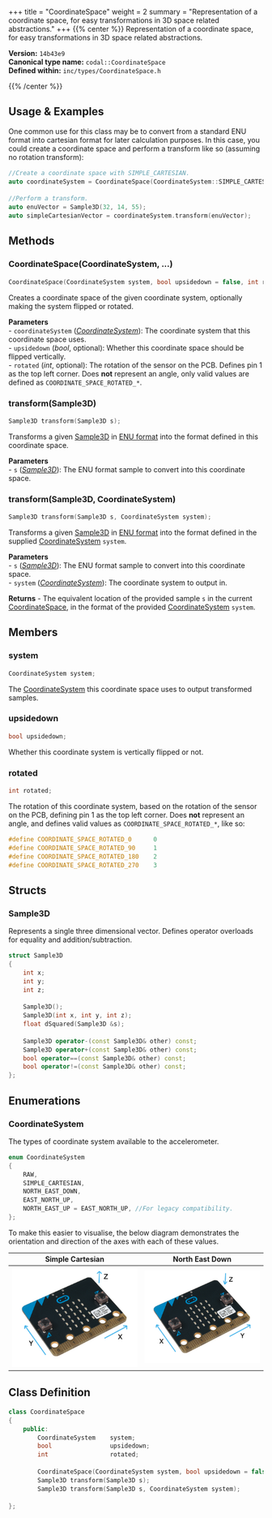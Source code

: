 +++
title = "CoordinateSpace"
weight = 2
summary = "Representation of a coordinate space, for easy transformations in 3D space related abstractions."
+++
{{% center %}}
Representation of a coordinate space, for easy transformations in 3D space related abstractions.

**Version:** `14b43e9`<br>
**Canonical type name:** `codal::CoordinateSpace`<br>
**Defined within:** `inc/types/CoordinateSpace.h`

{{% /center %}}

## Usage & Examples
One common use for this class may be to convert from a standard ENU format into cartesian format for later calculation purposes. In this case, you could create a coordinate space and perform a transform like so (assuming no rotation transform):
```cpp
//Create a coordinate space with SIMPLE_CARTESIAN.
auto coordinateSystem = CoordinateSpace(CoordinateSystem::SIMPLE_CARTESIAN);

//Perform a transform.
auto enuVector = Sample3D(32, 14, 55);
auto simpleCartesianVector = coordinateSystem.transform(enuVector);
```

## Methods
### CoordinateSpace(CoordinateSystem, ...)
```cpp
CoordinateSpace(CoordinateSystem system, bool upsidedown = false, int rotated = COORDINATE_SPACE_ROTATED_0);
```
Creates a coordinate space of the given coordinate system, optionally making the system flipped or rotated.

**Parameters**<br>- `coordinateSystem` (*[CoordinateSystem](#coordinatesystem)*): The coordinate system that this coordinate space uses.<br>- `upsidedown` (*bool*, optional): Whether this coordinate space should be flipped vertically.<br>- `rotated` (*int*, optional): The rotation of the sensor on the PCB. Defines pin 1 as the top left corner. Does **not** represent an angle, only valid values are defined as `COORDINATE_SPACE_ROTATED_*`.

### transform(Sample3D)
```cpp
Sample3D transform(Sample3D s);
```
Transforms a given [Sample3D](#sample3d) in [ENU format](https://www.mathworks.com/help/map/choose-a-3-d-coordinate-system.html) into the format defined in this coordinate space.

**Parameters**<br>- `s` (*[Sample3D](#sample3d)*): The ENU format sample to convert into this coordinate space.

### transform(Sample3D, CoordinateSystem)
```cpp
Sample3D transform(Sample3D s, CoordinateSystem system);
```
Transforms a given [Sample3D](#sample3d) in [ENU format](https://www.mathworks.com/help/map/choose-a-3-d-coordinate-system.html) into the format defined in the supplied [CoordinateSystem](#coordinatesystem) `system`.

**Parameters**<br>- `s` (*[Sample3D](#sample3d)*): The ENU format sample to convert into this coordinate space.<br>- `system` (*[CoordinateSystem](#coordinatesystem)*): The coordinate system to output in.

**Returns** - The equivalent location of the provided sample `s` in the current [CoordinateSpace](#), in the format of the provided [CoordinateSystem](#coordinatesystem) `system`.

## Members
### system
```cpp
CoordinateSystem system;
```
The [CoordinateSystem](#coordinatesystem) this coordinate space uses to output transformed samples.

### upsidedown
```cpp
bool upsidedown;
```
Whether this coordinate system is vertically flipped or not.

### rotated
```cpp
int rotated;
```
The rotation of this coordinate system, based on the rotation of the sensor on the PCB, defining pin 1 as the top left corner. Does **not** represent an angle, and defines valid values as `COORDINATE_SPACE_ROTATED_*`, like so:
```cpp
#define COORDINATE_SPACE_ROTATED_0      0
#define COORDINATE_SPACE_ROTATED_90     1
#define COORDINATE_SPACE_ROTATED_180    2
#define COORDINATE_SPACE_ROTATED_270    3
```

## Structs
### Sample3D
Represents a single three dimensional vector. Defines operator overloads for equality and addition/subtraction.
```cpp
struct Sample3D
{
    int x;
    int y;
    int z;

    Sample3D();
    Sample3D(int x, int y, int z);
    float dSquared(Sample3D &s);

    Sample3D operator-(const Sample3D& other) const;
    Sample3D operator+(const Sample3D& other) const;
    bool operator==(const Sample3D& other) const;
    bool operator!=(const Sample3D& other) const;
};
```

## Enumerations
### CoordinateSystem
The types of coordinate system available to the accelerometer.
```cpp
enum CoordinateSystem
{
    RAW,
    SIMPLE_CARTESIAN,
    NORTH_EAST_DOWN,
    EAST_NORTH_UP,
    NORTH_EAST_UP = EAST_NORTH_UP, //For legacy compatibility.
};
```
To make this easier to visualise, the below diagram demonstrates the orientation and direction of the axes with each of these values.

| Simple Cartesian | North East Down |
| ---------------- | --------------- |
| ![](/images/coord-simple-cartesian.png?width=40pc) | ![](/images/coord-north-east-down.png?width=40pc) |

## Class Definition
```cpp
class CoordinateSpace
{
    public:
        CoordinateSystem    system;
        bool                upsidedown;
        int                 rotated;

        CoordinateSpace(CoordinateSystem system, bool upsidedown = false, int rotated = COORDINATE_SPACE_ROTATED_0);
        Sample3D transform(Sample3D s);
        Sample3D transform(Sample3D s, CoordinateSystem system);

};
```